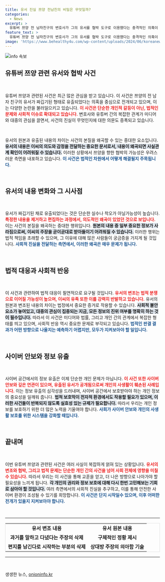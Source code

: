 ```yaml
---
title: 유서 진실 쯔양 전남친의 비밀은 무엇일까?
categories:
  - News
excerpt: >
  유튜버 쯔양 전 남자친구의 변호사가 그의 유서를 협박 도구로 이용했다는 충격적인 의혹이 제기되었습니다. 해당 유서는 왜곡된 채 유튜브를 통해 퍼지고 있으며, 삭제된 내용이 드러나 더 큰 파문을 예고합니다. 클릭하여 진실을 확인하세요!
feature_text: >
  유튜버 쯔양 전 남자친구의 변호사가 그의 유서를 협박 도구로 이용했다는 충격적인 의혹이 제기되었습니다. 해당 유서는 왜곡된 채 유튜브를 통해 퍼지고 있으며, 삭제된 내용이 드러나 더 큰 파문을 예고합니다. 클릭하여 진실을 확인하세요!
image: 'https://www.behealthy4u.com/wp-content/uploads/2024/06/koreanews.jpg'
---
```


<p><img src="https://www.behealthy4u.com/wp-content/uploads/2024/06/koreanews.jpg" alt="info 속보" /></p>

<h2 data-ke-size="size26">유튜버 쯔양 관련 유서와 협박 사건</h2>

<p data-ke-size="size16">&nbsp;</p>

<p>유튜버 쯔양과 관련된 사건은 최근 많은 관심을 받고 있습니다. 이 사건은 쯔양의 전 남자 친구의 유서가 짜깁기된 형태로 유출되었다는 의혹을 중심으로 전개되고 있으며, 이는 다양한 논란을 불러일으키고 있습니다. <b><span style="color: #ee2323;">이 사건은 단순한 개인적 갈등이 아닌, 법적인 문제와 사회적 이슈로 확대되고 있습니다.</span></b> 변호사와 유튜버 간의 복잡한 관계가 미디어와 대중의 관심을 끌면서, 사건의 진실이 무엇인지에 대한 의문도 증폭되고 있습니다.</p>

<p data-ke-size="size16">&nbsp;</p>

<p>유서의 원본과 유출된 내용의 차이는 사건의 본질을 왜곡할 수 있는 중대한 요소입니다. <b><span style="background-color: #21538527;">유서의 내용은 이씨의 의도와 감정을 전달하는 중요한 문서로서, 내용이 왜곡되면 사실관계 확인이 어려워질 수 있습니다.</span></b> 이러한 상황에서 쯔양을 향한 협박의 가능성은 우려스러운 측면을 내포하고 있습니다. <b><span style="color: #1a5490;">이 사건은 법적인 차원에서 어떻게 해결될지 주목됩니다.</span></b></p>

<p data-ke-size="size16">&nbsp;</p>

<h2 data-ke-size="size26">유서의 내용 변화와 그 시사점</h2>

<p data-ke-size="size16">&nbsp;</p>

<p>유서가 짜깁기된 채로 유출되었다는 것은 단순한 실수나 착오가 아닐가능성이 높습니다. <b><span style="color: #ee2323;">특정한 내용을 제거하고 편집하는 과정에서, 의도적인 왜곡이 있었던 것으로 보입니다.</span></b> 이는 사건의 본질을 왜곡하는 중대한 행위입니다. <b><span style="background-color: #21538527;">원본의 내용 중 일부 중요한 정보가 사라짐으로써, 이씨의 주장을 곧이곧대로 받아들이기 어려워질 수 있습니다.</span></b> 이러한 행위는 법적 책임을 초래할 수 있으며, 그 이유에 대해 많은 사람들이 궁금증을 가지게 될 것입니다. <b><span style="color: #1a5490;">사회적 진실을 전달하는 측면에서, 이러한 왜곡은 매우 문제가 됩니다.</span></b></p>

<p data-ke-size="size16">&nbsp;</p>

<h2 data-ke-size="size26">법적 대응과 사회적 반응</h2>

<p data-ke-size="size16">&nbsp;</p>

<p>이 사건과 관련하여 법적 대응이 필연적으로 요구될 것입니다. <b><span style="color: #ee2323;">유서의 변조는 법적 분쟁으로 이어질 가능성이 높으며, 이씨의 유족 또한 이를 강력히 반발하고 있습니다.</span></b> 유서의 원본과 변조된 내용의 차이는 법정에서 중요한 증거로 작용할 수 있습니다. <b><span style="background-color: #21538527;">사회적 불안요소가 놓여있고, 대중의 관심이 집중되는 지금, 모든 정보의 진위 여부를 명확히 하는 것이 필수입니다.</span></b> 따라서 이 사건은 미디어와 법률, 그리고 개인 간의 관계에서 복잡한 형태를 띄고 있으며, 사회적 반응 역시 중요한 문제로 부각되고 있습니다. <b><span style="color: #1a5490;">법적인 판결 결과가 어떤 방향으로 나올지는 예측하기 어렵지만, 모두가 지켜보아야 할 일입니다.</span></b></p>

<p data-ke-size="size16">&nbsp;</p>

<h2 data-ke-size="size26">사이버 안보와 정보 유출</h2>

<p data-ke-size="size16">&nbsp;</p>

<p>사이버 공간에서의 정보 유출은 이제 단순한 개인 문제가 아닙니다. <b><span style="color: #ee2323;">이 사건 또한 사이버 안보와 깊은 연관이 있으며, 유출된 유서가 공개됨으로써 개인의 사생활이 훼손된 사례입니다.</span></b> 이는 정보 유출의 심각성을 드러내며, 사이버 공간에서 보호받아야 하는 개인 정보의 중요성을 일깨워 줍니다. <b><span style="background-color: #21538527;">법적 보호막이 전자적 환경에서도 작용할 필요가 있으며, 이러한 사건들이 반복되지 않도록 실효성 있는 규제가 필요합니다.</span></b> 따라서 우리는 개인 정보를 보호하기 위한 더 많은 노력을 기울여야 합니다. <b><span style="color: #1a5490;">사회가 사이버 안보와 개인의 사생활 보호를 위한 시스템을 강화할 때입니다.</span></b></p>

<p data-ke-size="size16">&nbsp;</p>

<h2 data-ke-size="size26">끝내며</h2>

<p data-ke-size="size16">&nbsp;</p>

<p>이번 유튜버 쯔양과 관련된 사건은 여러 사실이 복잡하게 얽혀 있는 상황입니다. <b><span style="color: #ee2323;">유서의 변조와 협박, 그리고 법적 문제는 단순한 개인 간의 사건을 넘어 사회 전체에 영향을 미칠 수 있습니다.</span></b> 따라서 우리는 이 사건을 통해 교훈을 얻고, 더 나은 방향으로 나아가야 할 필요성을 느끼게 됩니다. <b><span style="background-color: #21538527;">각 개인의 권리와 정보 보호에 대해 다시 한번 고민해보는 기회로 삼아야 할 것입니다.</span></b> 여러 측면에서의 사회적 진실을 추구하고, 이를 통해 안전한 사이버 환경이 조성될 수 있기를 희망합니다. <b><span style="color: #1a5490;">이 사건은 단지 시작일수 있으며, 이후 어떠한 전개가 있을지 지켜보아야 합니다.</span></b></p>

<p data-ke-size="size16">&nbsp;</p>

<hr>

<table style="border-collapse: collapse; width: 100%; border: 1px solid #dddddd;">
  <tbody>
    <tr>
      <td style="text-align: center; height: 17px;"><b>유서 변조 내용</b></td>
      <td style="text-align: center; height: 17px;"><b>유서 원본 내용</b></td>
    </tr>
    <tr>
      <td style="text-align: center; height: 17px;"><b>과거를 말하고 다녔다는 주장의 삭제</b></td>
      <td style="text-align: center; height: 17px;"><b>구체적인 정황 제시</b></td>
    </tr>
    <tr>
      <td style="text-align: center; height: 17px;"><b>편지를 남긴다로 시작하는 부분의 삭제</b></td>
      <td style="text-align: center; height: 17px;"><b>상대방 주장의 의아함 기술</b></td>
    </tr>
  </tbody>
</table>

<hr>

<p data-ke-size="size16">&nbsp;</p>
생생한 뉴스, <a href="https://onioninfo.kr" rel="dofollow">onioninfo.kr</a>


